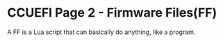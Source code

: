 CCUEFI Page 2 - Firmware Files(FF)
=========================

A FF is a Lua script that can basically do anything, like a program.
